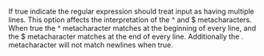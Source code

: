 If true indicate the regular expression should treat input as having multiple lines.
				This option affects the interpretation of the ^ and $ metacharacters. 
				When true the ^ metacharacter matches at the beginning of every line, and the $ metacharacter matches at the end of every line. 
				Additionally the . metacharacter will not match newlines when true.